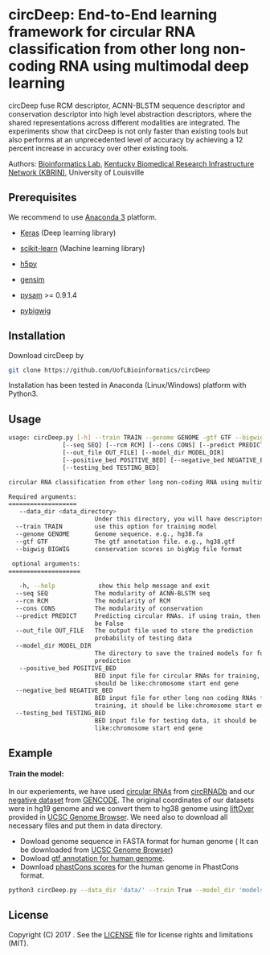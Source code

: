 # circDeep: End-to-End learning framework for circular RNA classification from other long non-coding RNA using multimodal deep learning
circDeep fuse RCM descriptor, ACNN-BLSTM sequence descriptor and conservation descriptor into high level abstraction descriptors, where the shared representations across different modalities are integrated. The experiments show that circDeep is not only faster than existing tools but also performs at an unprecedented level of accuracy by achieving a 12 percent increase in accuracy over other existing tools.

Authors: [Bioinformatics Lab](http://bioinformatics.louisville.edu/lab/index.php), [Kentucky Biomedical Research Infrastructure Network (KBRIN)](http://louisville.edu/research/kbrin/), University of Louisville

## Prerequisites
We recommend to use [Anaconda 3](https://www.anaconda.com/download/) platform. 
- [Keras](https://anaconda.org/conda-forge/keras) (Deep learning library)

- [scikit-learn](https://anaconda.org/anaconda/scikit-learn) (Machine learning library)

- [h5py](https://anaconda.org/anaconda/h5py)

- [gensim](https://anaconda.org/anaconda/h5py) 

- [pysam](https://anaconda.org/bioconda/pysam) >= 0.9.1.4

- [pybigwig](https://anaconda.org/bioconda/pybigwig)

## Installation
Download circDeep by
```bash 
git clone https://github.com/UofLBioinformatics/circDeep
```
Installation has been tested in Anaconda (Linux/Windows) platform with Python3.

## Usage

```bash 
usage: circDeep.py [-h] --train TRAIN --genome GENOME -gtf GTF --bigwig BIGWIG
               [--seq SEQ] [--rcm RCM] [--cons CONS] [--predict PREDICT]
               [--out_file OUT_FILE] [--model_dir MODEL_DIR] 
               [--positive_bed POSITIVE_BED] [--negative_bed NEGATIVE_BED] 
               [--testing_bed TESTING_BED] 

circular RNA classification from other long non-coding RNA using multimodal deep learning

Required arguments:
=================== 
   --data_dir <data_directory>
                        Under this directory, you will have descriptors files
  --train TRAIN         use this option for training model
  --genome GENOME       Genome sequence. e.g., hg38.fa
  --gtf GTF             The gtf annotation file. e.g., hg38.gtf
  --bigwig BIGWIG       conservation scores in bigWig file format
                        
 optional arguments:
====================

   -h, --help            show this help message and exit
  --seq SEQ             The modularity of ACNN-BLSTM seq
  --rcm RCM             The modularity of RCM
  --cons CONS           The modularity of conservation
  --predict PREDICT     Predicting circular RNAs. if using train, then it will
                        be False
  --out_file OUT_FILE   The output file used to store the prediction
                        probability of testing data
  --model_dir MODEL_DIR
                        The directory to save the trained models for future
                        prediction
   --positive_bed POSITIVE_BED
                        BED input file for circular RNAs for training, it
                        should be like:chromosome start end gene
  --negative_bed NEGATIVE_BED
                        BED input file for other long non coding RNAs for
                        training, it should be like:chromosome start end gene
  --testing_bed TESTING_BED
                        BED input file for testing data, it should be
                        like:chromosome start end gene
```
## Example
#### Train the model:
In our experiements, we have used [circular RNAs](https://raw.githubusercontent.com/UofLBioinformatics/circDeep/master/data/circRNA_dataset.bed) from [circRNADb](http://202.195.183.4:8000/circrnadb/circRNADb.php) and our [negative dataset](https://raw.githubusercontent.com/UofLBioinformatics/circDeep/master/data/negative_dataset.bed) from [GENCODE](https://www.gencodegenes.org/). The original coordinates of our datasets were in hg19 genome and we convert them to hg38 genome using [liftOver](https://genome.ucsc.edu/cgi-bin/hgLiftOver) provided in [UCSC Genome Browser](https://genome.ucsc.edu/). We need also to download all necessary files and put them in data directory.
- Dowload genome sequence in FASTA format for human genome ( It can be downloaded from [UCSC Genome Browser](https://genome.ucsc.edu/))
- Dowload [gtf annotation for human genome](https://useast.ensembl.org/info/data/ftp/index.html).
- Download [phastCons scores](http://hgdownload.cse.ucsc.edu/goldenpath/hg38/phastCons20way/) for the human genome in PhastCons format.  
```bash
python3 circDeep.py --data_dir 'data/' --train True --model_dir 'models/' --seq True --rcm True --cons True --genome 'data/hg38.fasta' --gtf 'data/Homo_sapiens.Ensembl.GRCh38.82.gtf' --bigwig 'data/hg38.phastCons20way.bw' --positive_bed 'data/circRNA_dataset.bed' --negative_bed 'data/negative_dataset.bed'
```


## License

Copyright (C) 2017 .  See the [LICENSE](https://github.com/UofLBioinformatics/circDeep/blob/master/License)
file for license rights and limitations (MIT).
